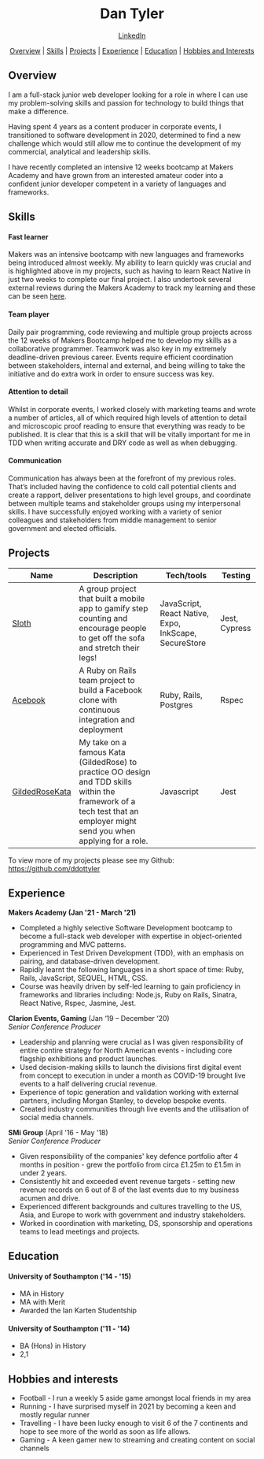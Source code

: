 <h1 align="center">Dan Tyler</h1>

<div align="center">

[LinkedIn](https://www.linkedin.com/in/dan-tyler-97296990/)

[Overview](#overview) | [Skills](#skills) | [Projects](#projects) | [Experience](#experience) | [Education](#education) | [Hobbies and Interests](#hobbies-and-interests) 

</div>

## Overview

I am a full-stack junior web developer looking for a role in where I can use my problem-solving skills and passion for technology to build things that make a difference. 

Having spent 4 years as a content producer in corporate events, I transitioned to software development in 2020, determined to find a new challenge which would still allow me to continue the development of my commercial, analytical and leadership skills.

I have recently completed an intensive 12 weeks bootcamp at Makers Academy and have grown from an interested amateur coder into a confident junior developer competent in a variety of languages and frameworks.

## Skills

#### Fast learner

Makers was an intensive bootcamp with new languages and frameworks being introduced almost weekly. My ability to learn quickly was crucial and is highlighted above in my projects, such as having to learn React Native in just two weeks to complete our final project. I also undertook several external reviews during the Makers Academy to track my learning and these can be seen [here](https://drive.google.com/drive/folders/1YCXU7qQ-00xYIjbRS3MYh2gvCsNX4QDP).

#### Team player

Daily pair programming, code reviewing and multiple group projects across the 12 weeks of Makers Bootcamp helped me to develop my skills as a collaborative programmer. Teamwork was also key in my extremely deadline-driven previous career. Events require efficient coordination between stakeholders, internal and external, and being willing to take the initiative and do extra work in order to ensure success was key. 

#### Attention to detail

Whilst in corporate events, I worked closely with marketing teams and wrote a number of articles, all of which required high levels of attention to detail and microscopic proof reading to ensure that everything was ready to be published. It is clear that this is a skill that will be vitally important for me in TDD when writing accurate and DRY code as well as when debugging.

#### Communication 

Communication has always been at the forefront of my previous roles. That’s included having the confidence to cold call potential clients and create a rapport, deliver presentations to high level groups, and coordinate between multiple teams and stakeholder groups using my interpersonal skills. I have successfully enjoyed working with a variety of senior colleagues and stakeholders from middle management to senior government and elected officials.

## Projects

| Name                                                                       | Description                                                                                                                                                              | Tech/tools                                            | Testing       |
| -------------------------------------------------------------------------- | ------------------------------------------------------------------------------------------------------------------------------------------------------------------------ | ----------------------------------------------------- | ------------- |
| [Sloth](https://github.com/ddottyler/Sloth-makers-group-project)           | A group project that built a mobile app to gamify step counting and encourage people to get off the sofa and stretch their legs!                                         | JavaScript, React Native, Expo, InkScape, SecureStore | Jest, Cypress |
| [Acebook](https://github.com/ddottyler/acebook-makers-group-project)       | A Ruby on Rails team project to build a Facebook clone with continuous integration and deployment                                                                        | Ruby, Rails, Postgres                                 | Rspec         |
| [GildedRoseKata](https://github.com/ddottyler/GildedRose-Refactoring-Kata) | My take on a famous Kata (GildedRose) to practice OO design and TDD skills within the framework of a tech test that an employer might send you when applying for a role. | Javascript                                            | Jest          |

To view more of my projects please see my Github: https://github.com/ddottyler

## Experience

**Makers Academy (Jan '21 - March '21)**

- Completed a highly selective Software Development bootcamp to become a full-stack web developer with expertise in object-oriented programming and MVC patterns. 
- Experienced in Test Driven Development (TDD), with an emphasis on pairing, and database-driven development. 
- Rapidly learnt the following languages in a short space of time: Ruby, Rails, JavaScript, SEQUEL, HTML, CSS. 
- Course was heavily driven by self-led learning to gain proficiency in frameworks and libraries including: Node.js, Ruby on Rails, Sinatra, React Native, Rspec, Jasmine, Jest. 

**Clarion Events, Gaming** (Jan ‘19 – December ‘20)  
_Senior Conference Producer_

- Leadership and planning were crucial as I was given responsibility of entire contire strategy for North American events - including core flagship exhibitions and product launches.
- Used decision-making skills to launch the divisions first digital event from concept to execution in under a month as COVID-19 brought live events to a half delivering crucial revenue. 
- Experience of topic generation and validation working with external partners, including Morgan Stanley, to develop bespoke events. 
- Created industry communities through live events and the utilisation of social media channels. 

**SMi Group** (April '16 - May '18)  
_Senior Conference Producer_

- Given responsibility of the companies' key defence portfolio after 4 months in position - grew the portfolio from circa £1.25m to £1.5m in under 2 years.
- Consistently hit and exceeded event revenue targets - setting new revenue records on 6 out of 8 of the last events due to my business acumen and drive. 
- Experienced different backgrounds and cultures travelling to the US, Asia, and Europe to work with government and industry stakeholders.
- Worked in coordination with marketing, DS, sponsorship and operations teams to lead meetings and projects.

## Education

#### University of Southampton ('14 - '15)

- MA in History
- MA with Merit
- Awarded the Ian Karten Studentship

#### University of Southampton ('11 - '14)

- BA (Hons) in History
- 2,1

## Hobbies and interests

- Football - I run a weekly 5 aside game amongst local friends in my area
- Running - I have surprised myself in 2021 by becoming a keen and mostly regular runner
- Travelling - I have been lucky enough to visit 6 of the 7 continents and hope to see more of the world as soon as life allows.
- Gaming - A keen gamer new to streaming and creating content on social channels
